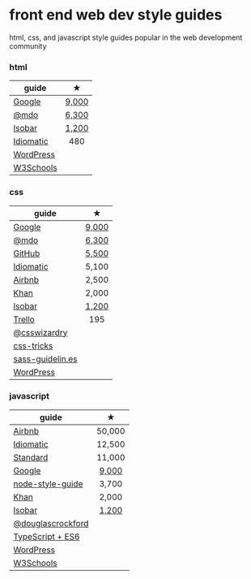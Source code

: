 # front end web dev style guides
html, css, and javascript style guides popular in the web development community

### html
| guide  | ★ |
| --- | :---: |
| [Google](https://google.github.io/styleguide/htmlcssguide.html) | [9,000](https://github.com/google/styleguide) |
| [@mdo](http://codeguide.co/#html) | [6,300](https://github.com/mdo/code-guide/) |
| [Isobar](http://isobar-idev.github.io/code-standards/#html_html) | [1,200](https://github.com/isobar-idev/code-standards/) |
| [Idiomatic](https://github.com/necolas/idiomatic-html) | 480 |
| [WordPress](https://make.wordpress.org/core/handbook/best-practices/coding-standards/html/) |  |
| [W3Schools](https://www.w3schools.com/html/html5_syntax.asp) |  |


### css
| guide  | ★ |
| --- | :---: |
| [Google](https://google.github.io/styleguide/htmlcssguide.html) | [9,000](https://github.com/google/styleguide) |
| [@mdo](http://codeguide.co/#css) | [6,300](https://github.com/mdo/code-guide/) |
| [GitHub](https://github.com/styleguide/css) | [5,500](https://github.com/primer/primer-css) |
| [Idiomatic](https://github.com/necolas/idiomatic-css) | 5,100 |
| [Airbnb](https://github.com/airbnb/css) | 2,500 |
| [Khan](https://github.com/Khan/style-guides/blob/master/style/css.md) | 2,000 |
| [Isobar](http://isobar-idev.github.io/code-standards/#css_css) | [1,200](https://github.com/isobar-idev/code-standards/) |
| [Trello](https://github.com/trello/trellisheets/blob/master/styleguide.md) | 195 |
| [@csswizardry](http://cssguidelin.es/) |  |
| [css-tricks](https://css-tricks.com/sass-style-guide/) |  |
| [sass-guidelin.es](https://sass-guidelin.es/) |  |
| [WordPress](https://make.wordpress.org/core/handbook/best-practices/coding-standards/css/) |  |


### javascript
| guide  | ★ |
| --- | :---: |
| [Airbnb](https://github.com/airbnb/javascript) | 50,000 |
| [Idiomatic](https://github.com/rwaldron/idiomatic.js/) | 12,500 |
| [Standard](https://github.com/feross/standard) | 11,000 |
| [Google](https://google.github.io/styleguide/jsguide.html) | [9,000](https://github.com/google/styleguide) |
| [node-style-guide](https://github.com/felixge/node-style-guide) | 3,700 |
| [Khan](https://github.com/Khan/style-guides/blob/master/style/javascript.md) | 2,000 |
| [Isobar](http://isobar-idev.github.io/code-standards/#javascript_javascript) | [1,200](https://github.com/isobar-idev/code-standards/) |
| [@douglascrockford](http://javascript.crockford.com/code.html) |  |
| [TypeScript + ES6](https://github.com/Microsoft/TypeScript/wiki/Coding-guidelines) |  |
| [WordPress](https://make.wordpress.org/core/handbook/best-practices/coding-standards/javascript/) |  |
| [W3Schools](https://www.w3schools.com/js/js_conventions.asp) |  |


[//]: # (https://github.com/styleguide/js)
[//]: # (https://github.com/style-guides/JavaScript)
[//]: # (https://developer.mozilla.org/en-US/docs/Mozilla/Developer_guide/Coding_Style#General_C.2FC.2B.2B_Practices)






